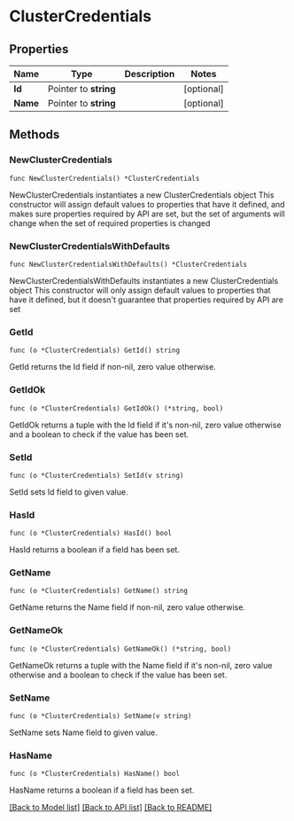 # ClusterCredentials

## Properties

Name | Type | Description | Notes
------------ | ------------- | ------------- | -------------
**Id** | Pointer to **string** |  | [optional] 
**Name** | Pointer to **string** |  | [optional] 

## Methods

### NewClusterCredentials

`func NewClusterCredentials() *ClusterCredentials`

NewClusterCredentials instantiates a new ClusterCredentials object
This constructor will assign default values to properties that have it defined,
and makes sure properties required by API are set, but the set of arguments
will change when the set of required properties is changed

### NewClusterCredentialsWithDefaults

`func NewClusterCredentialsWithDefaults() *ClusterCredentials`

NewClusterCredentialsWithDefaults instantiates a new ClusterCredentials object
This constructor will only assign default values to properties that have it defined,
but it doesn't guarantee that properties required by API are set

### GetId

`func (o *ClusterCredentials) GetId() string`

GetId returns the Id field if non-nil, zero value otherwise.

### GetIdOk

`func (o *ClusterCredentials) GetIdOk() (*string, bool)`

GetIdOk returns a tuple with the Id field if it's non-nil, zero value otherwise
and a boolean to check if the value has been set.

### SetId

`func (o *ClusterCredentials) SetId(v string)`

SetId sets Id field to given value.

### HasId

`func (o *ClusterCredentials) HasId() bool`

HasId returns a boolean if a field has been set.

### GetName

`func (o *ClusterCredentials) GetName() string`

GetName returns the Name field if non-nil, zero value otherwise.

### GetNameOk

`func (o *ClusterCredentials) GetNameOk() (*string, bool)`

GetNameOk returns a tuple with the Name field if it's non-nil, zero value otherwise
and a boolean to check if the value has been set.

### SetName

`func (o *ClusterCredentials) SetName(v string)`

SetName sets Name field to given value.

### HasName

`func (o *ClusterCredentials) HasName() bool`

HasName returns a boolean if a field has been set.


[[Back to Model list]](../README.md#documentation-for-models) [[Back to API list]](../README.md#documentation-for-api-endpoints) [[Back to README]](../README.md)


